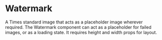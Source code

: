 # Watermark

A Times standard image that acts as a placeholder image
wherever required. The Watermark component can act as a placeholder for failed
images, or as a loading state. It requires height and width props for layout.

